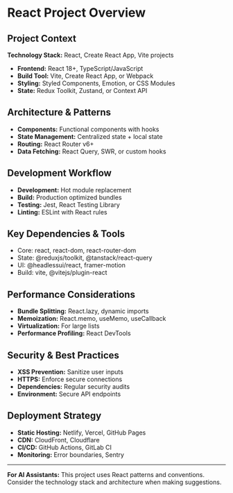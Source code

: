 # React Project Overview

## Project Context

**Technology Stack:** React, Create React App, Vite projects

- **Frontend:** React 18+, TypeScript/JavaScript
- **Build Tool:** Vite, Create React App, or Webpack
- **Styling:** Styled Components, Emotion, or CSS Modules
- **State:** Redux Toolkit, Zustand, or Context API

## Architecture & Patterns

- **Components:** Functional components with hooks
- **State Management:** Centralized state + local state
- **Routing:** React Router v6+
- **Data Fetching:** React Query, SWR, or custom hooks

## Development Workflow

- **Development:** Hot module replacement
- **Build:** Production optimized bundles
- **Testing:** Jest, React Testing Library
- **Linting:** ESLint with React rules

## Key Dependencies & Tools

- Core: react, react-dom, react-router-dom
- State: @reduxjs/toolkit, @tanstack/react-query
- UI: @headlessui/react, framer-motion
- Build: vite, @vitejs/plugin-react

## Performance Considerations

- **Bundle Splitting:** React.lazy, dynamic imports
- **Memoization:** React.memo, useMemo, useCallback
- **Virtualization:** For large lists
- **Performance Profiling:** React DevTools

## Security & Best Practices

- **XSS Prevention:** Sanitize user inputs
- **HTTPS:** Enforce secure connections
- **Dependencies:** Regular security audits
- **Environment:** Secure API endpoints

## Deployment Strategy

- **Static Hosting:** Netlify, Vercel, GitHub Pages
- **CDN:** CloudFront, Cloudflare
- **CI/CD:** GitHub Actions, GitLab CI
- **Monitoring:** Error boundaries, Sentry

---

**For AI Assistants:** This project uses React patterns and conventions. Consider the technology stack and architecture when making suggestions.
